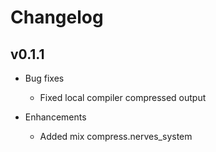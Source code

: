 # Changelog

## v0.1.1

  * Bug fixes
    * Fixed local compiler compressed output

  * Enhancements
    * Added mix compress.nerves_system
